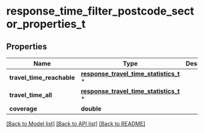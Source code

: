 # response_time_filter_postcode_sector_properties_t

## Properties
Name | Type | Description | Notes
------------ | ------------- | ------------- | -------------
**travel_time_reachable** | [**response_travel_time_statistics_t**](response_travel_time_statistics.md) \* |  | [optional] 
**travel_time_all** | [**response_travel_time_statistics_t**](response_travel_time_statistics.md) \* |  | [optional] 
**coverage** | **double** |  | [optional] 

[[Back to Model list]](../README.md#documentation-for-models) [[Back to API list]](../README.md#documentation-for-api-endpoints) [[Back to README]](../README.md)


